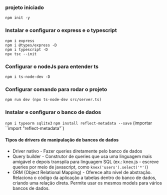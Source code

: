 ### projeto iniciado

`npm init -y`

### Instalar e configurar o express e o typescript

```
npm i express
npm i @types/express -D
npm i typescript -D
npx tsc --init
```

### Configurar o nodeJs para entender ts

`npm i ts-node-dev -D`

### Configurar comando para rodar o projeto

`npm run dev (npx ts-node-dev src/server.ts)`

### Instalar e configurar o banco de dados

`npm i typeorm sqlite3`
`npm install reflect-metadata --save` (importar ``import "reflect-metadata"`)

#### Tipos de drivers de manipulação de bancos de dados

- Driver nativo - Fazer queries diretamente pelo banco de dados
- Query builder - Construtor de queries que usa uma linguagem mais amigável e depois transpila para linguagem SQL (ex.: knex.js - escreve queries por meio de javascript, como `knex('users').select('*')`)
- ORM (Object Relational Mapping) - Oferece alto nível de abstração. Relaciona o código da aplicação a tabelas dentro do banco de dados, criando uma relação direta. Permite usar os mesmos models para vários bancos de dados.
